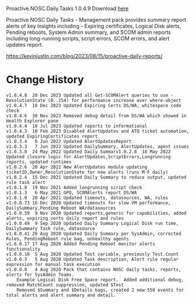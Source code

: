 Proactive.NOSC.Daily.Tasks 1.0.4.9
Download [here](https://github.com/theKevinJustin/ProactiveNOSCDailyTasks/blob/main/Proactive.NOSC.Daily.Tasks.xml)

Proactive NOSC Daily Tasks - Management pack provides summary report alerts of key insights including - Expiring certificates, Logical Disk alerts, Pending reboots, System Admin summary, and SCOM admin reports including long-running scripts, script errors, SCOM errors, and alert updates report.

https://kevinjustin.com/blog/2023/08/15/proactive-daily-reports/

# Change History
```v1.0.4.9  21 Dec 2023 WhiteSpace, newline, return updates
v1.0.4.8  20 Dec 2023 Updated all Get-SCOMAlert queries to use -ResolutionState (0..254) for performance increase over where-object
v1.0.4.7  18 Dec 2023 Updated Expiring Certs DS/WA, whitespace code check
v1.0.4.6  30 Nov 2023 Removed debug detail from DS/WA which showed in Health Explorer pane
v1.0.4.4  18 Jul 2023 Updated reports to informational
v1.0.4.3  10 Feb 2023 Disabled AlertUpdates and ATQ ticket automation, updated ExpiringCertificates report
v1.0.3.4   8 Jun 2022 Updated AlertUpdatesReport
v1.0.3.3   7 Jun 2022 Updated DailySummary, AlertUpdates, agent issues
v1.0.3.0  24 May 2022 Updated Daily Summarv1.0.2.8  18 May 2022 Updated closure logic for AlertUpdates,ScriptErrors,Longrunning reports, updated runtimes
v1.0.2.6  20 Apr 2022 New AlertUpdates module updating ticketID,Owner,ResolutionState for new alerts (runs M-F daily)
v1.0.2.4  15 Dec 2021 Updated Daily Summary to reduce output, updated rule task alert
v1.0.1.8  19 Nov 2021 Added longrunning script check
v1.0.1.3   6 May 2021 GPO, SCOMAlerts report DS/WA
v1.0.1.0  20 Apr 2021 Updated timeouts, datasources, WA, rules
v1.0.0.73 16 Dec 2020 Updated timeouts for slow VM performance, DailySummary,Pending Reboot WA/datasources
v1.0.0.59  9 Nov 2020 Updated reports,generic for capabilities, added alerts, expiring certs daily report and rules
v1.0.0.49  9 Sep 2020 Updated Daily Summary Logical Disk run time, DailySummary Task rule, datasource
v1.0.0.41 26 Aug 2020 Updated Daily Summary per SysAdmin, corrected Rules, PendingReboot rule bag, unhealthy agents
v1.0.0.17 17 Aug 2020 Added Pending Reboot monitor alerts functionality
v1.0.0.10  5 Aug 2020 Updated Test variable, previously Test.Count
v1.0.0.3   5 Aug 2020 Updated Task description, Alert rule regular expression for manual task execution
v1.0.0.0   4 Aug 2020 Pack that contains NOSC daily tasks, reports, alerts for SysAdmin Teams.  
	Example Logical Disk Free Space report.  Added additional debug, removed MatchCount suppression, updated $Test
	Removed $Summary and $Details bags, created 2 new 550 events for total alerts and alert summary and detail.```

